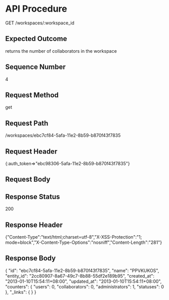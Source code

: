 # API Procedure
GET /workspaces/:workspace_id
## Expected Outcome
returns the number of collaborators in the workspace
## Sequence Number
4
## Request Method
get
## Request Path
/workspaces/ebc7cf84-5afa-11e2-8b59-b870f43f7835
## Request Header
{:auth_token=>"ebc98306-5afa-11e2-8b59-b870f43f7835"}
## Request Body


## Response Status
200
## Response Header
{"Content-Type":"text/html;charset=utf-8","X-XSS-Protection":"1; mode=block","X-Content-Type-Options":"nosniff","Content-Length":"281"}

## Response Body
{
  "id": "ebc7cf84-5afa-11e2-8b59-b870f43f7835",
  "name": "PPVKUKOS",
  "entity_id": "2cc80907-8a67-49c7-8b88-55df2e189b95",
  "created_at": "2013-01-10T15:54:11+08:00",
  "updated_at": "2013-01-10T15:54:11+08:00",
  "counters": {
    "users": 0,
    "collaborators": 0,
    "administrators": 1,
    "statuses": 0
  },
  "_links": {
  }
}
